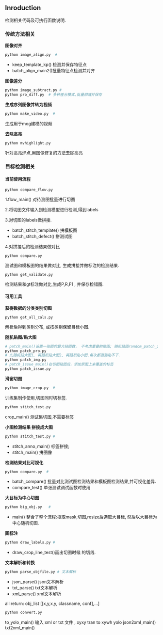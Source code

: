 ## Inroduction
检测相关代码及可执行函数说明.


### 传统方法相关
**图像对齐**

```bash
python image_align.py  # 
```
- keep_template_kp() 检测并保存特征点
- batch_align_main2()批量特征点检测并对齐

**图像差分**

```bash
python image_subtract.py #
python pro_diff.py  # 多种差分模式,批量相减并保存
```

**生成序列图像并转为视频**

```bash
python make_video.py  # 
```
生成用于mog建模的视频

**去除高亮**

```bash
python mvhighlight.py  
```
针对高亮焊点,用图像修复的方法去除高亮
               
                                                          

### 目标检测相关

#### 当前使用流程

```
python compare_flow.py
```

1.flow_main()    对待测图批量进行切图

2.将切图文件输入到检测模型进行检测,得到labels

3.对切图的labels做拼接. 

- batch_stitch_template()   拼模板图
- batch_stitch_defect()  拼测试图

4.对拼接后的检测结果做对比
```bash
python compare.py 
```
测试图和模板图的结果做对比, 生成拼接并做标注的检测结果.
```
python get_validate.py   
```
检测结果和gt标注做对比,生成P,R,F1 , 并保存检错图.





#### 可用工具

**获得数据的分类类别切图**

```
python get_all_cals.py
```
解析后得到类别分布, 或按类别保留目标小图.


**随机贴图/贴大图**
```bash
# patch_main()设置一张图的最大贴图数， 不考虑重叠的贴图; 随机贴图random_patch_img_test()
python patch_pro.py  
# 先随机贴大图1, 再随机贴大图2, 再随机贴小图,每次都直到贴不下.
python patch_img.py 
# patch_issue_main()在切图贴图后，添加原图上未覆盖的标签
python patch_issue.py  
```

**滑窗切图**
```bash
python image_crop.py  # 
```
训练集制作使用,切图同时切标签.

```bash
python stitch_test.py 
```

crop_main()  测试集切图,不需要标签


**小图检测结果 拼接成大图**
```bash
python stitch_test.py # 
```
- stitch_anno_main()  标签拼接;  
- stitch_main() 拼图像


**检测结果对比可视化**
```bash
python compare.py  #

```
- batch_compare() 批量对比测试图检测结果和模板图检测结果,并可视化差异.
- compare_test() 单张测试调试函数时使用

**大目标为中心切图**
```bash
python big_obj.py   # 
```
- main() 整合了整个流程:抠取mask,切图,resize后选取大目标, 然后以大目标为中心随机切图.


**画标注**
```bash
python draw_labels.py #    
```
- draw_crop_line_test()画出切图时候 的切线.

**文本解析和转换**
```bash
python parse_objfile.py # 文本解析
```
- json_parse() json文本解析
- txt_parse() txt文本解析
- xml_parse() xml文本解析

all return:  obj_list [[x,y,x,y, classname, conf],...]

```bash
python convert.py
```
to_yolo_main()   输入 xml or txt 文件 , xyxy tran to xywh yolo
json2xml_main() 
txt2xml_main() 

